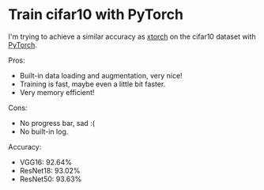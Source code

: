 # Train cifar10 with PyTorch

I'm trying to achieve a similar accuracy as [xtorch](https://github.com/kuangliu/xtorch) on the cifar10 dataset with [PyTorch](http://pytorch.org/).

Pros:
- Built-in data loading and augmentation, very nice!
- Training is fast, maybe even a little bit faster.
- Very memory efficient!

Cons:
- No progress bar, sad :(
- No built-in log.

Accuracy:
- VGG16: 92.64%
- ResNet18: 93.02%
- ResNet50: 93.63%
